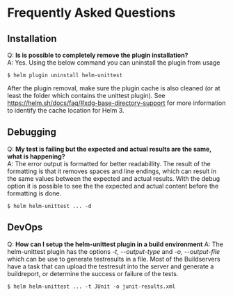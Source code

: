 # Frequently Asked Questions

## Installation

Q: **Is is possible to completely remove the plugin installation?** <br/>
A: Yes. Using the below command you can uninstall the plugin from usage
```
$ helm plugin uninstall helm-unittest
```
After the plugin removal, make sure the plugin cache is also cleaned (or at least the folder which contains the unittest plugin). See https://helm.sh/docs/faq/#xdg-base-directory-support for more information to identify the cache location for Helm 3.

## Debugging
Q: **My test is failing but the expected and actual results are the same, what is happening?** <br/>
A: The error output is formatted for better readabillity. The result of the formatting is that it removes spaces and line endings, which can result in the same values between the expected and actual results.
With the debug option it is possible to see the the expected and actual content before the formatting is done.
```
$ helm helm-unittest ... -d
```

## DevOps
Q: **How can I setup the helm-unittest plugin in a build environment**
A: The helm-unittest plugin has the options _-t, --output-type_ and _-o, --output-file_ which can be use to generate testresults in a file. Most of the Buildservers have a task that can upload the testresult into the server and generate a buildreport, or determine the success or failure of the tests.
```
$ helm helm-unittest ... -t JUnit -o junit-results.xml
```
